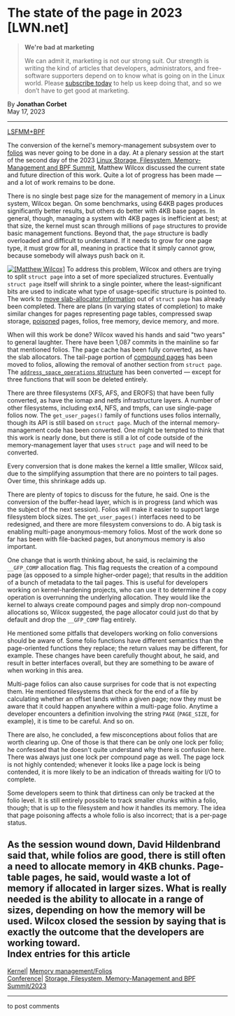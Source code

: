 # The state of the page in 2023 [LWN.net]

> **We're bad at marketing**
> 
> We can admit it, marketing is not our strong suit. Our strength is writing the kind of articles that developers, administrators, and free-software supporters depend on to know what is going on in the Linux world. Please [subscribe today](/Promo/nsn-bad/subscribe) to help us keep doing that, and so we don’t have to get good at marketing. 

By **Jonathan Corbet**  
May 17, 2023 

* * *

[LSFMM+BPF](/Articles/lsfmmbpf2023)

The conversion of the kernel's memory-management subsystem over to [folios](/Articles/849538/) was never going to be done in a day. At a plenary session at the start of the second day of the 2023 [Linux Storage, Filesystem, Memory-Management and BPF Summit](/Articles/lsfmmbpf2023), Matthew Wilcox discussed the current state and future direction of this work. Quite a lot of progress has been made — and a lot of work remains to be done. 

There is no single best page size for the management of memory in a Linux system, Wilcox began. On some benchmarks, using 64KB pages produces significantly better results, but others do better with 4KB base pages. In general, though, managing a system with 4KB pages is inefficient at best; at that size, the kernel must scan through millions of `page` structures to provide basic management functions. Beyond that, the `page` structure is badly overloaded and difficult to understand. If it needs to grow for one page type, it must grow for all, meaning in practice that it simply cannot grow, because somebody will always push back on it. 

[![\[Matthew Wilcox\]](https://static.lwn.net/images/conf/2023/lsfmm/MatthewWilcox-sm.png)](/Articles/931795/) To address this problem, Wilcox and others are trying to split `struct page` into a set of more specialized structures. Eventually `struct page` itself will shrink to a single pointer, where the least-significant bits are used to indicate what type of usage-specific structure is pointed to. The work to [move slab-allocator information](/Articles/871982/) out of `struct page` has already been completed. There are plans (in varying states of completion) to make similar changes for pages representing page tables, compressed swap storage, [poisoned](/Articles/348886/) pages, folios, free memory, device memory, and more. 

When will this work be done? Wilcox waved his hands and said "two years" to general laughter. There have been 1,087 commits in the mainline so far that mentioned folios. The page cache has been fully converted, as have the slab allocators. The tail-page portion of [compound pages](/Articles/619514/) has been moved to folios, allowing the removal of another section from `struct page`. The [`address_space_operations` structure](https://elixir.bootlin.com/linux/v6.4-rc1/source/include/linux/fs.h#L375) has been converted — except for three functions that will soon be deleted entirely. 

There are three filesystems (XFS, AFS, and EROFS) that have been fully converted, as have the iomap and netfs infrastructure layers. A number of other filesystems, including ext4, NFS, and tmpfs, can use single-page folios now. The `get_user_pages()` family of functions uses folios internally, though its API is still based on `struct page`. Much of the internal memory-management code has been converted. One might be tempted to think that this work is nearly done, but there is still a lot of code outside of the memory-management layer that uses `struct page` and will need to be converted. 

Every conversion that is done makes the kernel a little smaller, Wilcox said, due to the simplifying assumption that there are no pointers to tail pages. Over time, this shrinkage adds up. 

There are plenty of topics to discuss for the future, he said. One is the conversion of the buffer-head layer, which is in progress (and which was the subject of the next session). Folios will make it easier to support large filesystem block sizes. The `get_user_pages()` interfaces need to be redesigned, and there are more filesystem conversions to do. A big task is enabling multi-page anonymous-memory folios. Most of the work done so far has been with file-backed pages, but anonymous memory is also important. 

One change that is worth thinking about, he said, is reclaiming the `__GFP_COMP` allocation flag. This flag requests the creation of a compound page (as opposed to a simple higher-order page); that results in the addition of a bunch of metadata to the tail pages. This is useful for developers working on kernel-hardening projects, who can use it to determine if a copy operation is overrunning the underlying allocation. They would like the kernel to always create compound pages and simply drop non-compound allocations so, Wilcox suggested, the page allocator could just do that by default and drop the `__GFP_COMP` flag entirely. 

He mentioned some pitfalls that developers working on folio conversions should be aware of. Some folio functions have different semantics than the page-oriented functions they replace; the return values may be different, for example. These changes have been carefully thought about, he said, and result in better interfaces overall, but they are something to be aware of when working in this area. 

Multi-page folios can also cause surprises for code that is not expecting them. He mentioned filesystems that check for the end of a file by calculating whether an offset lands within a given page; now they must be aware that it could happen anywhere within a multi-page folio. Anytime a developer encounters a definition involving the string `PAGE` (`PAGE_SIZE`, for example), it is time to be careful. And so on. 

There are also, he concluded, a few misconceptions about folios that are worth clearing up. One of those is that there can be only one lock per folio; he confessed that he doesn't quite understand why there is confusion here. There was always just one lock per compound page as well. The page lock is not highly contended; whenever it looks like a page lock is being contended, it is more likely to be an indication of threads waiting for I/O to complete. 

Some developers seem to think that dirtiness can only be tracked at the folio level. It is still entirely possible to track smaller chunks within a folio, though; that is up to the filesystem and how it handles its memory. The idea that page poisoning affects a whole folio is also incorrect; that is a per-page status. 

As the session wound down, David Hildenbrand said that, while folios are good, there is still often a need to allocate memory in 4KB chunks. Page-table pages, he said, would waste a lot of memory if allocated in larger sizes. What is really needed is the ability to allocate in a range of sizes, depending on how the memory will be used. Wilcox closed the session by saying that is exactly the outcome that the developers are working toward.  
Index entries for this article  
---  
[Kernel](/Kernel/Index)| [Memory management/Folios](/Kernel/Index#Memory_management-Folios)  
[Conference](/Archives/ConferenceIndex/)| [Storage, Filesystem, Memory-Management and BPF Summit/2023](/Archives/ConferenceIndex/#Storage_Filesystem_Memory-Management_and_BPF_Summit-2023)  
  


* * *

to post comments 
